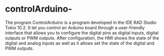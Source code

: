 # controlArduino-
The program ControlArduino is a program developed in the IDE RAD Studio Tokio 10.2. It let you control an Arduino board through a user-friendly interface that allows you to configure the digital pins as digital inputs, digital outputs or PWM outputs. After configuration, the HMI shows the state of the digital and analog inputs as well as it allows set the state of the digital and PWM outputs.
